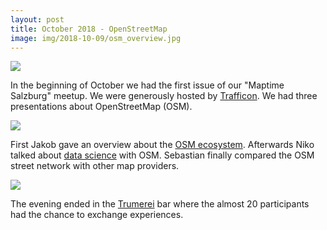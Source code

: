 ```yaml
---
layout: post
title: October 2018 - OpenStreetMap
image: img/2018-10-09/osm_overview.jpg
---
```


![]({{site.baseurl}}/img/2018-10-09/osm_overview.jpg)

In the beginning of October we had the first issue of our "Maptime Salzburg" meetup. We were generously hosted by [Trafficon](https://trafficon.eu). We had three presentations about OpenStreetMap (OSM).

![]({{site.baseurl}}/img/2018-10-09/osm_datasciene.jpg)

First Jakob gave an overview about the [OSM ecosystem](http://jakobmiksch.eu/post/openstreetmap_overview/). Afterwards Niko talked about [data science](https://janakiev.com/osm-data-science/) with OSM. Sebastian finally compared the OSM street network with other map providers.

![]({{site.baseurl}}/img/2018-10-09/osm_routing.jpg)

The evening ended in the [Trumerei](https://www.openstreetmap.org/node/2949428521) bar where the almost 20 participants had the chance to exchange experiences.
